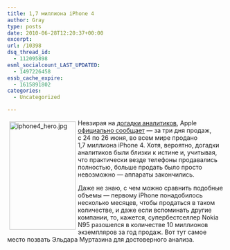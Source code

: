 ```yaml
---
title: 1,7 миллиона iPhone 4
author: Gray
type: posts
date: 2010-06-28T12:20:37+00:00
excerpt:
url: /10398
dsq_thread_id:
  - 112095898
esml_socialcount_LAST_UPDATED:
  - 1497226458
essb_cache_expire:
  - 1615891802
categories:
  - Uncategorized

---
```








<img src="https://i2.wp.com/forumimg.net/blog/iphone4_hero.jpg?resize=153%2C250" width="153" height="250" alt="iphone4_hero.jpg" style="float:left; margin-top:5px; margin-right:5px; margin-bottom:5px; margin-left:5px;" data-recalc-dims="1" /> 

Невзирая на&nbsp;<a href="http://www.searchengines.ru/blog/archives/010388.html" target="_blank">догадки аналитиков</a>, Apple <a href="http://www.apple.com/pr/library/2010/06/28iphone.html" target="_blank">официально сообщает</a>&nbsp;&mdash; за&nbsp;три дня продаж, с&nbsp;24 по&nbsp;26 июня, во&nbsp;всем мире продано 1,7&nbsp;миллиона iPhone 4. Хотя, вероятно, догадки аналитиков были близки к&nbsp;истине и, учитывая, что практически везде телефоны продавались полностью, больше продать было просто невозможно&nbsp;&mdash; аппараты закончились.

Даже не&nbsp;знаю, с&nbsp;чем можно сравнить подобные объемы&nbsp;&mdash; первому iPhone понадобилось несколько месяцев, чтобы продаться в&nbsp;таком количестве, и&nbsp;даже если вспоминать другие компании, то, кажется, супербестселлер Nokia N95 разошелся в&nbsp;количестве 10&nbsp;миллионов экземпляров за&nbsp;год продаж. Вот тут самое место позвать Эльдара Муртазина для достоверного анализа.